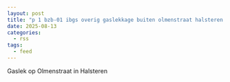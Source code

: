 ```yaml
---
layout: post
title: "p 1 bzb-01 ibgs overig gaslekkage buiten olmenstraat halsteren 201532 201092"
date: 2025-08-13
categories: 
  - rss
tags: 
  - feed
---
```


Gaslek op Olmenstraat in Halsteren
